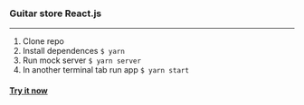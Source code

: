 ### Guitar store React.js

---

1. Clone repo
2. Install dependences `$ yarn`
3. Run mock server `$ yarn server`
4. In another terminal tab run app `$ yarn start`

#### [Try it now](https://ivyman.github.io/guitar-store/)
